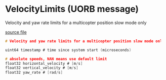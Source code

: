 # VelocityLimits (UORB message)

Velocity and yaw rate limits for a multicopter position slow mode only

[source file](https://github.com/PX4/PX4-Autopilot/blob/release/1.15/msg/VelocityLimits.msg)

```c
# Velocity and yaw rate limits for a multicopter position slow mode only

uint64 timestamp # time since system start (microseconds)

# absolute speeds, NAN means use default limit
float32 horizontal_velocity # [m/s]
float32 vertical_velocity # [m/s]
float32 yaw_rate # [rad/s]

```
